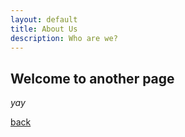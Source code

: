 ```yaml
---
layout: default
title: About Us
description: Who are we?
---
```


## Welcome to another page

_yay_

[back](./)

